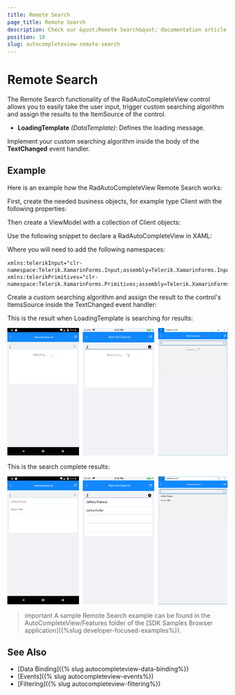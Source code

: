 ```yaml
---
title: Remote Search
page_title: Remote Search
description: Check our &quot;Remote Search&quot; documentation article for Telerik AutoCompleteView for Xamarin control.
position: 10
slug: autocompleteview-remote-search
---
```


# Remote Search

The Remote Search functionality of the RadAutoCompleteView control allows you to easily take the user input, trigger custom searching algorithm and assign the results to the ItemSource of the control.

* **LoadingTemplate** *(DataTemplate)*: Defines the loading message.

Implement your custom searching algorithm inside the body of the **TextChanged** event handler. 

## Example

Here is an example how the RadAutoCompleteView Remote Search works:

First, create the needed business objects, for example type Client with the following properties:

<snippet id='autocompleteview-features-businessobject'/>

Then create a ViewModel with a collection of Client objects:

<snippet id='autocompleteview-features-viewmodel'/>

Use the following snippet to declare a RadAutoCompleteView in XAML:

<snippet id='autocompleteview-features-remote-search'/>

Where you will need to add the following namespaces:

```XAML
xmlns:telerikInput="clr-namespace:Telerik.XamarinForms.Input;assembly=Telerik.XamarinForms.Input"
xmlns:telerikPrimitives="clr-namespace:Telerik.XamarinForms.Primitives;assembly=Telerik.XamarinForms.Primitives"
```

Create a custom searching algorithm and assign the result to the control's ItemsSource inside the TextChanged event handler: 

<snippet id='autocompleteview-remote-search'/>

This is the result when LoadingTemplate is searching for results: 

![AutoCompleteView Remote Search Searching](images/autocompleteview-remote-search-searching.png "AutoCompleteView Remote Search Searching")

This is the search complete results:

![AutoCompleteView Remote Search Results](images/autocompleteview-remote-search-results.png "AutoCompleteView Remote Search Results")

>important A sample Remote Search example can be found in the AutoCompleteView/Features folder of the [SDK Samples Browser application]({%slug developer-focused-examples%}).

## See Also

- [Data Binding]({% slug autocompleteview-data-binding%})
- [Events]({% slug autocompleteview-events%})
- [Filtering]({% slug autocompleteview-filtering%})
